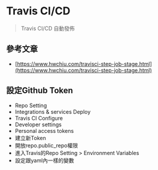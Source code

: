 # Travis CI/CD 

> Travis CI/CD 自動發佈

## 參考文章

- [https://www.hwchiu.com/travisci-step-job-stage.html](https://www.hwchiu.com/travisci-step-job-stage.html)

## 設定Github Token

- Repo Setting
- Integrations & services Deploy
- Travis CI Configure
- Developer settings
- Personal access tokens
- 建立新Token
- 開放repo.public_repo權限
- 進入Travis的Repo Setting > Environment Variables
- 設定跟yaml內一樣的變數
